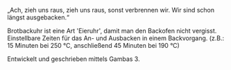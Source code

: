 „Ach, zieh uns raus, zieh uns raus, sonst verbrennen wir. Wir sind schon längst ausgebacken.“

Brotbackuhr ist eine Art 'Eieruhr', damit man den Backofen nicht vergisst.
Einstellbare Zeiten für das  An- und Ausbacken in einem Backvorgang.
(z.B.: 15 Minuten bei 250 °C, anschließend 45 Minuten bei 190 °C)


Entwickelt und geschrieben mittels Gambas 3.
